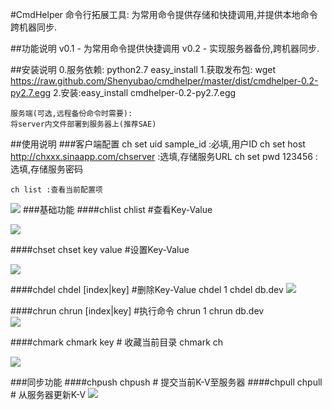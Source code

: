 #CmdHelper
命令行拓展工具: 为常用命令提供存储和快捷调用,并提供本地命令跨机器同步.

##功能说明
    v0.1 - 为常用命令提供快捷调用
    v0.2 - 实现服务器备份,跨机器同步.

##安装说明
    0.服务依赖: python2.7 easy_install
    1.获取发布包: wget https://raw.github.com/Shenyubao/cmdhelper/master/dist/cmdhelper-0.2-py2.7.egg
    2.安装:easy_install cmdhelper-0.2-py2.7.egg
  
    服务端(可选,远程备份命令时需要):
    将server内文件部署到服务器上(推荐SAE)

    
##使用说明
###客户端配置
    ch set uid sample_id     :必填,用户ID
    ch set host http://chxxx.sinaapp.com/chserver :选填,存储服务URL
    ch set pwd 123456    :选填,存储服务密码
    
    ch list :查看当前配置项
![](https://raw.github.com/Shenyubao/cmdhelper/master/images/ch.png)
###基础功能
####chlist 
    chlist   #查看Key-Value
    
![](https://raw.github.com/Shenyubao/cmdhelper/master/images/chlist.png)

    
####chset 
    chset key value  #设置Key-Value

![](https://raw.github.com/Shenyubao/cmdhelper/master/images/chset.png)
   

    
####chdel
    chdel [index|key]  #删除Key-Value
    chdel 1
    chdel db.dev
![](https://raw.github.com/Shenyubao/cmdhelper/master/images/chdel.png)


####chrun
    chrun [index|key]  #执行命令
    chrun 1
    chrun db.dev  
![](https://raw.github.com/Shenyubao/cmdhelper/master/images/chrun.png)

    
####chmark
    chmark key   # 收藏当前目录
    chmark ch
  
![](https://raw.github.com/Shenyubao/cmdhelper/master/images/chmark.png)
  
###同步功能
####chpush
    chpush   # 提交当前K-V至服务器
####chpull
    chpull   # 从服务器更新K-V
![](https://raw.github.com/Shenyubao/cmdhelper/master/images/sync.png)

  
  
